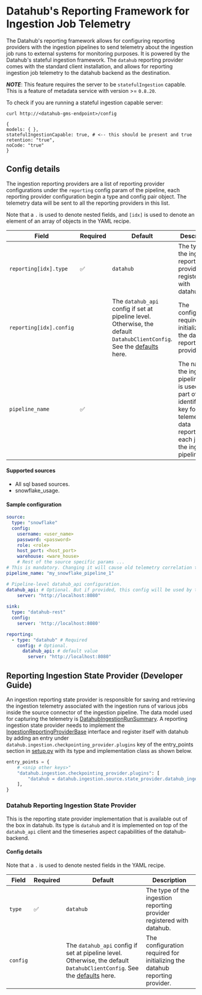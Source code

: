 # Datahub's Reporting Framework for Ingestion Job Telemetry
The Datahub's reporting framework allows for configuring reporting providers with the ingestion pipelines to send 
telemetry about the ingestion job runs to external systems for monitoring purposes. It is powered by the Datahub's 
stateful ingestion framework. The `datahub` reporting provider comes with the standard client installation, 
and allows for reporting ingestion job telemetry to the datahub backend as the destination.

**_NOTE_**: This feature requires the server to be `statefulIngestion` capable. 
This is a feature of metadata service with version >= `0.8.20`.

To check if you are running a stateful ingestion capable server:
```console
curl http://<datahub-gms-endpoint>/config

{
models: { },
statefulIngestionCapable: true, # <-- this should be present and true
retention: "true",
noCode: "true"
}
```

## Config details
The ingestion reporting providers are a list of reporting provider configurations under the `reporting` config
param of the pipeline, each reporting provider configuration begin a type and config pair object. The telemetry data will
be sent to all the reporting providers in this list.

Note that a `.` is used to denote nested fields, and `[idx]` is used to denote an element of an array of objects in the YAML recipe.

| Field                   | Required | Default                                                                                                          | Description                                                                                                                                              |
|-------------------------| -------- |------------------------------------------------------------------------------------------------------------------|----------------------------------------------------------------------------------------------------------------------------------------------------------|
| `reporting[idx].type`   |  ✅      | `datahub`                                                                                                                                                                                                                               | The type of the ingestion reporting provider registered with datahub.                                                                                    |
| `reporting[idx].config` |          | The `datahub_api` config if set at pipeline level. Otherwise, the default `DatahubClientConfig`. See the [defaults](https://github.com/linkedin/datahub/blob/master/metadata-ingestion/src/datahub/ingestion/graph/client.py#L19) here. | The configuration required for initializing the datahub reporting provider.                                                                              |
| `pipeline_name`         |    ✅    |                                                                                                                  | The name of the ingestion pipeline. This is used as a part of the identifying key for the telemetry data reported by each job in the ingestion pipeline. | 

#### Supported sources
* All sql based sources.
* snowflake_usage.
#### Sample configuration
```yaml
source:
  type: "snowflake"
  config:
    username: <user_name>
    password: <password>
    role: <role>
    host_port: <host_port>
    warehouse: <ware_house>
    # Rest of the source specific params ...
# This is mandatory. Changing it will cause old telemetry correlation to be lost.
pipeline_name: "my_snowflake_pipeline_1"

# Pipeline-level datahub_api configuration.
datahub_api: # Optional. But if provided, this config will be used by the "datahub" ingestion state provider.
    server: "http://localhost:8080"
    
sink:
  type: "datahub-rest"
  config:
    server: 'http://localhost:8080'

reporting:
  - type: "datahub" # Required
    config: # Optional. 
      datahub_api: # default value
        server: "http://localhost:8080"
```

## Reporting Ingestion State Provider (Developer Guide)
An ingestion reporting state provider is responsible for saving and retrieving the ingestion telemetry 
associated with the ingestion runs of various jobs inside the source connector of the ingestion pipeline. 
The data model used for capturing the telemetry is [DatahubIngestionRunSummary](https://github.com/linkedin/datahub/blob/master/metadata-models/src/main/pegasus/com/linkedin/datajob/datahub/DatahubIngestionRunSummary.pdl). 
A reporting ingestion state provider needs to implement the [IngestionReportingProviderBase](https://github.com/linkedin/datahub/blob/master/metadata-ingestion/src/datahub/ingestion/api/ingestion_job_reporting_provider_base.py)
interface and register itself with datahub by adding an entry under `datahub.ingestion.checkpointing_provider.plugins` 
key of the entry_points section in [setup.py](https://github.com/linkedin/datahub/blob/master/metadata-ingestion/setup.py) 
with its type and implementation class as shown below. 
```python
entry_points = {
    # <snip other keys>"
    "datahub.ingestion.checkpointing_provider.plugins": [
        "datahub = datahub.ingestion.source.state_provider.datahub_ingestion_checkpointing_provider:DatahubIngestionCheckpointingProvider",
    ],
}
```

### Datahub Reporting Ingestion State Provider
This is the reporting state provider implementation that is available out of the box in datahub. Its type is `datahub` and it is implemented on top
of the `datahub_api` client and the timeseries aspect capabilities of the datahub-backend.
#### Config details

Note that a `.` is used to denote nested fields in the YAML recipe.

| Field                                                    | Required | Default                                                                                                                                                                                                                                 | Description                                                                 |
|----------------------------------------------------------|----------|-----------------------------------------------------------------------------------------------------------------------------------------------------------------------------------------------------------------------------------------|-----------------------------------------------------------------------------|
| `type`   |  ✅      | `datahub`                                                                                                                                                                                                                               | The type of the ingestion reporting provider registered with datahub.       |
| `config` |          | The `datahub_api` config if set at pipeline level. Otherwise, the default `DatahubClientConfig`. See the [defaults](https://github.com/linkedin/datahub/blob/master/metadata-ingestion/src/datahub/ingestion/graph/client.py#L19) here. | The configuration required for initializing the datahub reporting provider. |
